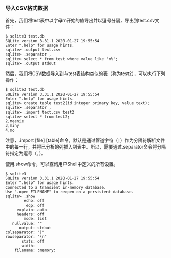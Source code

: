 ### 导入CSV格式数据

首先，我们将test表中以字母m开始的值导出并以逗号分隔，导出到test.csv文件：

```
$ sqlite3 test.db
SQLite version 3.31.1 2020-01-27 19:55:54
Enter ".help" for usage hints.
sqlite> .output text.csv
sqlite> .separator ,
sqlite> select * from test where value like 'm%';
sqlite> .output stdout
```

然后，我们将CSV数据导入到与test表结构类似的表（称为test2），可以执行下列操作：

```
$ sqlite3 test.db
SQLite version 3.31.1 2020-01-27 19:55:54
Enter ".help" for usage hints.
sqlite> create table test2(id integer primary key, value text);
sqlite> .separator ,
sqlite> .import text.csv test2
sqlite> select * from test2;
2,meenie
3,miny
4,mo
```

注意，.import [file] [table]命令，默认是通过管道字符（`|`）作为分隔符解析文件中的每一行，并将已分析的列插入到表中。所以，需要通过.separator命令将分隔符指定为逗号（`,`）。

使用.show命令，可以查询用户Shell中定义的所有设置。

```
$ sqlite3
SQLite version 3.31.1 2020-01-27 19:55:54
Enter ".help" for usage hints.
Connected to a transient in-memory database.
Use ".open FILENAME" to reopen on a persistent database.
sqlite> .show
        echo: off
         eqp: off
     explain: auto
     headers: off
        mode: list
   nullvalue: ""
      output: stdout
colseparator: "|"
rowseparator: "\n"
       stats: off
       width:
    filename: :memory:
```

